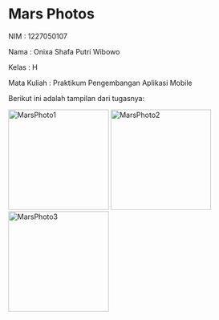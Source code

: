 Mars Photos
==================================

<p>NIM : 1227050107</p>
<p>Nama : Onixa Shafa Putri Wibowo</p>
<p>Kelas : H</p>
<p>Mata Kuliah : Praktikum Pengembangan Aplikasi Mobile</p>

Berikut ini adalah tampilan dari tugasnya:
<p>
<img src="https://github.com/user-attachments/assets/f7227b67-4c82-46b0-bd9a-b0189abe33ff" alt="MarsPhoto1" width="200" />
<img src="https://github.com/user-attachments/assets/575f5e10-400b-4a64-bc2f-704ca9b3e80e" alt="MarsPhoto2" width="200" />
<img src="https://github.com/user-attachments/assets/08f2b1bc-7257-43d0-973e-d580ab873727" alt="MarsPhoto3" width="200" />
</p>
